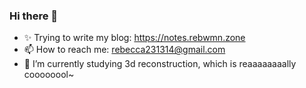 ### Hi there 👋
- ✨ Trying to write my blog: https://notes.rebwmn.zone
- 📫 How to reach me: rebecca231314@gmail.com
- 🔭 I’m currently studying 3d reconstruction, which is reaaaaaaaally coooooool~

<!--
**wmn-231314/wmn-231314** is a ✨ _special_ ✨ repository because its `README.md` (this file) appears on your GitHub profile.

Here are some ideas to get you started:

- 🔭 I’m currently working on ...
- 🌱 I’m currently learning ...
- 👯 I’m looking to collaborate on ...
- 🤔 I’m looking for help with ...
- 💬 Ask me about ...
- 📫 How to reach me: ...
- 😄 Pronouns: ...
- ⚡ Fun fact: ...
-->
